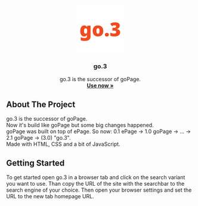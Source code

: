 <a id="readme-top"></a>
<br />

<div align="center">
  <img src="./public/images/logo.png" width="128" height="128" alias="go.3 logo">
  <h3 align="center">go.3</h3>

  <p align="center">
    go.3 is the successor of goPage.
    <br />
    <a href="https://go3.mmmarco.de/"><strong>Use now »</strong></a>
    <br />
  </p>
</div>

## About The Project

go.3 is the successor of goPage.<br />
Now it's build like goPage but some big changes happened.<br />
goPage was built on top of ePage. So now: 0.1 ePage -> 1.0 goPage -> ...
-> 2.1 goPage -> (3.0) "go.3".<br/>
Made with HTML, CSS and a bit of JavaScript.

## Getting Started

To get started open go.3 in a browser tab and click on the search variant you want to use. Than copy the URL of the site with the searchbar to the search engine of your choice. Then open your browser settings and set the URL to the new tab homepage URL.
